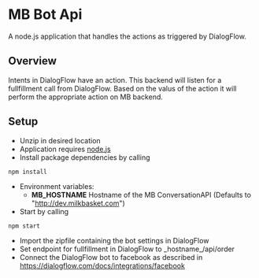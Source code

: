 # MB Bot Api

A node.js application that handles the actions as triggered by DialogFlow.

## Overview

Intents in DialogFlow have an action. This backend will listen for a fullfillment call from DialogFlow. 
Based on the valus of the action it will perform the appropriate action on MB backend.


## Setup

* Unzip in desired location
* Application requires [node.js](https://nodejs.org/en/)
* Install package dependencies by calling 
```shell
npm install
```
* Environment variables:
    * **MB_HOSTNAME** Hostname of the MB ConversationAPI (Defaults to "http://dev.milkbasket.com")
* Start by calling 
```shell
npm start
```
* Import the zipfile containing the bot settings in DialogFlow
* Set endpoint for fullfillment in DialogFlow to \_hostname\_/api/order
* Connect the DialogFlow bot to facebook as described in https://dialogflow.com/docs/integrations/facebook

